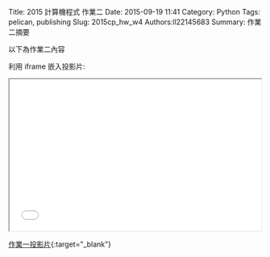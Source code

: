Title: 2015 計算機程式 作業二
Date: 2015-09-19 11:41
Category: Python
Tags: pelican, publishing
Slug: 2015cp_hw_w4
Authors:ll22145683
Summary: 作業二摘要

以下為作業二內容

利用 iframe 嵌入投影片:

<iframe src="simplest4.html" width="500" height="300"></iframe>

[作業一投影片](presentation/simplest.html){:target="_blank"}




